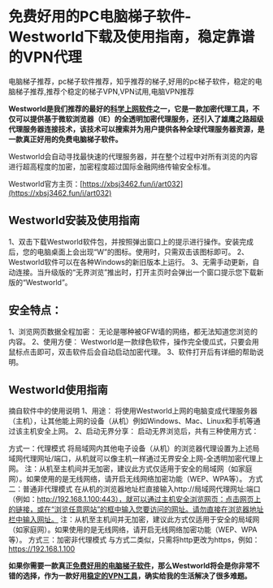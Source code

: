 # 免费好用的PC电脑梯子软件-Westworld下载及使用指南，稳定靠谱的VPN代理
电脑梯子推荐，pc梯子软件推荐，知乎推荐的梯子,好用的pc梯子软件，稳定的电脑梯子推荐,推荐个稳定的梯子VPN,VPN试用,电脑VPN推荐

**Westworld是我们推荐的最好的[科学上网软件](https://www.linkedin.com/pulse/%25E6%258E%25A8%25E8%258D%2590%25E5%2587%25A0%25E4%25B8%25AA%25E4%25BE%25BF%25E5%25AE%259C%25E7%259A%2584vpn%25E8%25BD%25AF%25E4%25BB%25B6%25E9%2583%25BD%25E6%2598%25AF%25E6%2594%25AF%25E6%258C%2581%25E5%2585%258D%25E8%25B4%25B9%25E8%25AF%2595%25E7%2594%25A8%25E7%259A%2584%25E9%25AB%2598%25E6%2580%25A7%25E4%25BB%25B7%25E6%25AF%2594%25E7%2594%25B5%25E8%2584%2591%25E6%25A2%25AF%25E5%25AD%2590%25E5%25A4%2596%25E7%25BD%2591%25E5%258A%25A0%25E9%2580%259F%25E5%2599%25A8-%25E5%25A4%25A7%25E5%258D%2583-%25E5%25BC%25A0/?published=t)之一，它是一款加密代理工具，不仅可以提供基于微软浏览器（IE）的全透明加密代理服务，还引入了雄鹰之路超级代理服务器连接技术，该技术可以搜索并为用户提供各种全球代理服务器资源，是一款真正好用的免费电脑梯子软件。**

Westworld会自动寻找最快速的代理服务器，并在整个过程中对所有浏览的内容进行超高程度的加密，加密程度超过国际金融网络传输安全标准。


Westworld官方主页：[https://xbsj3462.fun/i/art032](https://xbsj3462.fun/i/art032)

## Westworld安装及使用指南

1、双击下载Westworld软件包，并按照弹出窗口上的提示进行操作。安装完成后，您的电脑桌面上会出现“W”的图标。使用时，只需双击该图标即可。
2、Westworld软件可以在各种Windows的新旧版本上运行。
3、无需手动更新，自动连接。当升级版的“无界浏览”推出时，打开主页时会弹出一个窗口提示您下载新版的“Westworld”。

## 安全特点：

1、浏览网页数据全程加密：
无论是哪种被GFW墙的网络，都无法知道您浏览的内容。
2、使用方便：
Westworld是一款绿色软件，操作完全傻瓜式，只要会用鼠标点击即可，双击软件后会自动启动加密代理。
3、软件打开后有详细的帮助说明。

## Westworld使用指南

摘自软件中的使用说明
1、用途：
将使用Westworld上网的电脑变成代理服务器（主机），让其他能上网的设备（从机）例如Windows、Mac、Linux和手机等通过该主机安全上网。
2、启动无界分享：
启动无界浏览后，共有三种使用方式：

方式一：代理模式
将局域网内其他电子设备（从机）的浏览器代理设置为上述局域网代理网址/端口，从机就可以像主机一样通过无界安全上网-全透明加密代理上网。
注：从机至主机间并无加密，建议此方式仅适用于安全的局域网（如家庭网）。如果使用的是无线网络，请开启无线网络加密功能（WEP、WPA等）。
方式二：普通非代理模式
在从机的浏览器地址栏直接输入http://局域网代理网址:端口（例如：http://192.168.1.100:443），就可以通过主机安全浏览网页：点击网页上的链接，或在“浏览任意网站”的框中输入您要访问的网址。请勿直接在浏览器地址栏中输入网址。
注：从机至主机间并无加密，建议此方式仅适用于安全的局域网（如家庭网）。如果使用的是无线网络，请开启无线网络加密功能（WEP、WPA等）。
方式三：加密非代理模式
与方式二类似，只需将http更改为https，例如：https://192.168.1.100

**如果你需要一款真正[免费好用的电脑梯子软件](https://github.com/jojo761/iosjiasu/)，那么Westworld将会是你非常不错的选择，作为一款好用[稳定的VPN工具](https://github.com/kerendo123/anzhuofan/)，确实给我的生活解决了很多难题。**
